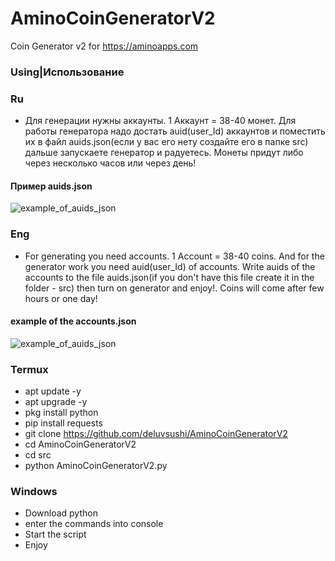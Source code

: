 # AminoCoinGeneratorV2
Coin Generator v2 for https://aminoapps.com 

### Using|Использование

### Ru
- Для генерации нужны аккаунты. 1 Аккаунт = 38-40 монет. Для работы генератора надо достать auid(user_Id) аккаунтов и поместить их в файл auids.json(если у вас его нету создайте его в папке src) дальше запускаете генератор и радуетесь. Монеты придут либо через несколько часов или через день!

#### Пример auids.json
![example_of_auids_json](https://i.ibb.co/vj62Cz4/Screenshot-2021-12-11-10-35-03-68-87c2225eebc34d2513fa0e7ad5b93cfc.jpg)

### Eng
- For generating you need accounts. 1 Account = 38-40 coins. And for the generator work you need auid(user_Id) of accounts. Write auids of the accounts to the file auids.json(if you don't have this file create it in the folder - src) then turn on generator and enjoy!. Coins will come after few hours or one day!

#### example of the accounts.json
![example_of_auids_json](https://i.ibb.co/vj62Cz4/Screenshot-2021-12-11-10-35-03-68-87c2225eebc34d2513fa0e7ad5b93cfc.jpg)

### Termux
- apt update -y
- apt upgrade -y
- pkg install python
- pip install requests
- git clone https://github.com/deluvsushi/AminoCoinGeneratorV2
- cd AminoCoinGeneratorV2
- cd src
- python AminoCoinGeneratorV2.py

### Windows
- Download python
- enter the commands into console 
- Start the script 
- Enjoy
